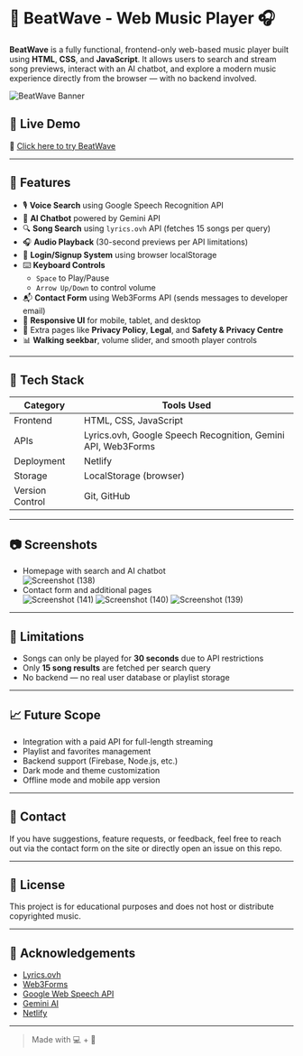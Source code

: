 # 🎵 BeatWave - Web Music Player 🎧

**BeatWave** is a fully functional, frontend-only web-based music player built using **HTML**, **CSS**, and **JavaScript**. It allows users to search and stream song previews, interact with an AI chatbot, and explore a modern music experience directly from the browser — with no backend involved.

![BeatWave Banner](https://beatwave-web-player-by-shivam.netlify.app/Utilities-folder/logo.png) 

## 🚀 Live Demo
🔗 [Click here to try BeatWave](https://beatwave-web-player-by-shivam.netlify.app/)

---

## 🌟 Features

- 🎙️ **Voice Search** using Google Speech Recognition API  
- 🤖 **AI Chatbot** powered by Gemini API  
- 🔍 **Song Search** using `lyrics.ovh` API (fetches 15 songs per query)  
- 🎧 **Audio Playback** (30-second previews per API limitations)  
- 🔑 **Login/Signup System** using browser localStorage  
- ⌨️ **Keyboard Controls**  
  - `Space` to Play/Pause  
  - `Arrow Up/Down` to control volume  
- 📬 **Contact Form** using Web3Forms API (sends messages to developer email)  
- 📱 **Responsive UI** for mobile, tablet, and desktop  
- 📄 Extra pages like **Privacy Policy**, **Legal**, and **Safety & Privacy Centre**  
- 📊 **Walking seekbar**, volume slider, and smooth player controls  

---

## 🧰 Tech Stack

| Category        | Tools Used                            |
|----------------|----------------------------------------|
| Frontend        | HTML, CSS, JavaScript                 |
| APIs            | Lyrics.ovh, Google Speech Recognition, Gemini API, Web3Forms |
| Deployment      | Netlify                               |
| Storage         | LocalStorage (browser)                |
| Version Control | Git, GitHub                           |

---

## 📷 Screenshots

- Homepage with search and AI chatbot  
![Screenshot (138)](https://github.com/user-attachments/assets/6eaa5e57-1357-48f1-90bb-be4083c2ec5c)
- Contact form and additional pages  
![Screenshot (141)](https://github.com/user-attachments/assets/e05942a0-b424-4b0b-bacb-6666d1c8a1ce)
![Screenshot (140)](https://github.com/user-attachments/assets/9188e7c3-ef30-4fbd-b46f-b11570b096bd)
![Screenshot (139)](https://github.com/user-attachments/assets/123a85a2-c3ad-4ad3-96ac-2879e109e418)

---

## 📌 Limitations

- Songs can only be played for **30 seconds** due to API restrictions  
- Only **15 song results** are fetched per search query  
- No backend — no real user database or playlist storage  

---

## 📈 Future Scope

- Integration with a paid API for full-length streaming  
- Playlist and favorites management  
- Backend support (Firebase, Node.js, etc.)  
- Dark mode and theme customization  
- Offline mode and mobile app version  

---

## 📩 Contact

If you have suggestions, feature requests, or feedback, feel free to reach out via the contact form on the site or directly open an issue on this repo.

---

## 🪪 License

This project is for educational purposes and does not host or distribute copyrighted music.

---

## 🙌 Acknowledgements

- [Lyrics.ovh](https://lyrics.ovh/)  
- [Web3Forms](https://web3forms.com/)  
- [Google Web Speech API](https://developer.mozilla.org/en-US/docs/Web/API/Web_Speech_API)  
- [Gemini AI](https://aistudio.google.com/)  
- [Netlify](https://netlify.com)

---

> Made with 💻 + 🎵
